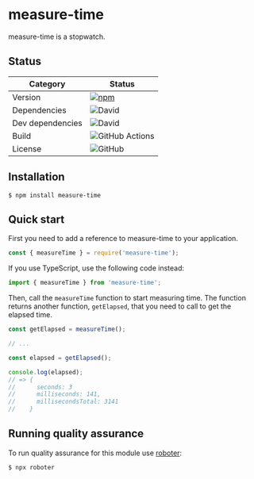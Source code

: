 # measure-time

measure-time is a stopwatch.

## Status

| Category         | Status                                                                                                    |
| ---------------- | --------------------------------------------------------------------------------------------------------- |
| Version          | [![npm](https://img.shields.io/npm/v/measure-time)](https://www.npmjs.com/package/measure-time)           |
| Dependencies     | ![David](https://img.shields.io/david/thenativeweb/measure-time)                                          |
| Dev dependencies | ![David](https://img.shields.io/david/dev/thenativeweb/measure-time)                                      |
| Build            | ![GitHub Actions](https://github.com/thenativeweb/measure-time/workflows/Release/badge.svg?branch=master) |
| License          | ![GitHub](https://img.shields.io/github/license/thenativeweb/measure-time)                                |

## Installation

```shell
$ npm install measure-time
```

## Quick start

First you need to add a reference to measure-time to your application.

```javascript
const { measureTime } = require('measure-time');
```

If you use TypeScript, use the following code instead:

```typescript
import { measureTime } from 'measure-time';
```

Then, call the `measureTime` function to start measuring time. The function returns another function, `getElapsed`, that you need to call to get the elapsed time.

```javascript
const getElapsed = measureTime();

// ...

const elapsed = getElapsed();

console.log(elapsed);
// => {
//      seconds: 3
//      milliseconds: 141,
//      millisecondsTotal: 3141
//    }
```

## Running quality assurance

To run quality assurance for this module use [roboter](https://www.npmjs.com/package/roboter):

```shell
$ npx roboter
```
